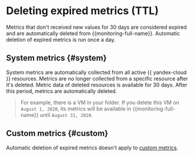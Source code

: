 # Deleting expired metrics (TTL)

Metrics that don't received new values for 30 days are considered expired and are automatically deleted from {{monitoring-full-name}}. Automatic deletion of expired metrics is run once a day.

## System metrics {#system}

System metrics are automatically collected from all active {{ yandex-cloud }} resources. Metrics are no longer collected from a specific resource after it's deleted. Metric data of deleted resources is available for 30 days. After this period, metrics are automatically deleted.

> For example, there is a VM in your folder. If you delete this VM on `August 1, 2020`, its metrics will be available in {{monitoring-full-name}} until `August 31, 2020`.

## Custom metrics {#custom}

Automatic deletion of expired metrics doesn't apply to [custom metrics](../operations/metric/add.md).
